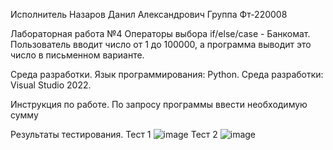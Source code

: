 Исполнитель 
Назаров Данил Александрович
Группа Фт-220008

Лабораторная работа №4 Операторы выбора if/else/case - Банкомат.
Пользователь вводит число от 1 до 100000, а программа выводит это число в письменном варианте.

Среда разработки. 
Язык программирования: Python.
Среда разработки: Visual Studio 2022.

Инструкция по работе. 
По запросу программы ввести необходимую сумму

Результаты тестирования. 
Тест 1
![image](https://github.com/RackNaz/Laba-4/assets/146580997/31ad72b1-6e94-462d-924c-7de7a97616dc)
Тест 2
![image](https://github.com/RackNaz/Laba-4/assets/146580997/c79bafe7-de7e-4ad0-8632-dcd14ce58b20)
